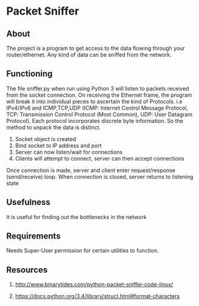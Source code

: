 # Packet Sniffer 

## About
The project is a program to get access to the data flowing through your router/ethernet. Any kind of data can be sniffed from the network.

## Functioning
The file sniffer.py  when run using Python 3 will listen to packets received from the socket connection. On receiving the Ethernet frame, the program will break it into individual pieces to ascertain the kind of Protocols. i.e IPv4/IPv6 and ICMP,TCP,UDP (ICMP: Internet Control Message Protocol, TCP: Transmission Control Protocol (Most Common), UDP: User Datagram Protocol). Each protocol incorporates discrete byte information. So the method to unpack the data is distinct. 

 1. Socket object is created
 2. Bind socket to IP address and port
 3. Server can now listen/wait for connections
 4. Clients will attempt to connect, server can then accept connections

Once connection is made, server and client enter request/response (send/receive) loop. When connection is closed, server returns to listening state

## Usefulness
It is useful for finding out the bottlenecks in the network

## Requirements 
Needs Super-User permission for certain utilities to function.

## Resources

1. http://www.binarytides.com/python-packet-sniffer-code-linux/

2. https://docs.python.org/3.4/library/struct.html#format-characters

